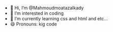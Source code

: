 - 👋 Hi, I’m @Mahmoudmoatazalkady
- 👀 I’m interested in coding
- 🌱 I’m currently learning css and html and etc...
- 😄 Pronouns: kig code

<!---
Mahmoudmoatazalkady/Mahmoudmoatazalkady is a ✨ special ✨ repository because its `README.md` (this file) appears on your GitHub profile.
You can click the Preview link to take a look at your changes.
--->
